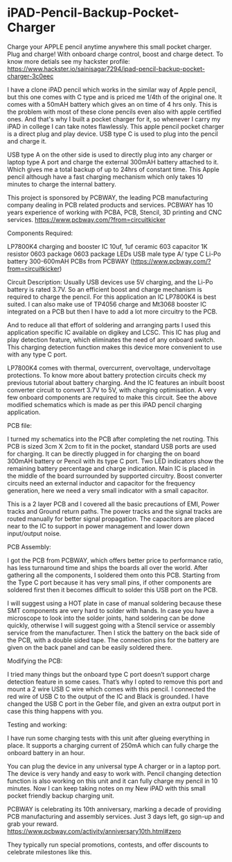 # iPAD-Pencil-Backup-Pocket-Charger
Charge your APPLE pencil anytime anywhere this small pocket charger. Plug and charge! With onboard charge control, boost and charge detect.
To know more detials see my hackster profile: https://www.hackster.io/sainisagar7294/ipad-pencil-backup-pocket-charger-3c0eec

I have a clone iPAD pencil which works in the similar way of Apple pencil, but this one comes with C type and is priced me 1/4th of the original one. It comes with a 50mAH battery which gives an on time of 4 hrs only. This is the problem with most of these clone pencils even also with apple certified ones. And that's why I built a pocket charger for it, so whenever I carry my iPAD in college I can take notes flawlessly. This apple pencil pocket charger is a direct plug and play device. USB type C is used to plug into the pencil and charge it.

USB type A on the other side is used to directly plug into any charger or laptop type A port and charge the external 300mAH battery attached to it. Which gives me a total backup of up to 24hrs of constant time. This Apple pencil although have a fast charging mechanism which only takes 10 minutes to charge the internal battery.

This project is sponsored by PCBWAY, the leading PCB manufacturing company dealing in PCB related products and services. PCBWAY has 10 years experience of working with PCBA, PCB, Stencil, 3D printing and CNC services. https://www.pcbway.com/?from=circuitkicker

Components Required:

LP7800K4 charging and booster IC
10uf, 1uf ceramic 603 capacitor
1K resistor 0603 package
0603 package LEDs
USB male type A/ type C
Li-Po battery 300-600mAH
PCBs from PCBWAY (https://www.pcbway.com/?from=circuitkicker)

Circuit  Description:
Usually USB devices use 5V charging, and the Li-Po battery is rated 3.7V. So an efficient boost and charge mechanism is required to charge the pencil. For this application an IC LP7800K4 is best suited. I can also make use of TP4056 charge and Mt3068 booster IC integrated on a PCB but then I have to add a lot more circuitry to the PCB.

And to reduce all that effort of soldering and arranging parts I used this application specific IC available on digikey and LCSC. This IC has plug and play detection feature, which eliminates the need of any onboard switch. This charging detection function makes this device more convenient to use with any type C port.

LP7800K4 comes with thermal, overcurrent, overvoltage, undervoltage protections. To know more about battery protection circuits check my previous tutorial about battery charging. And the IC features an inbuilt boost converter circuit to convert 3.7V to 5V, with charging optimisation. A very few onboard components are required to make this circuit. See the above modified schematics which is made as per this iPAD pencil charging application. 

PCB file:

I turned my schematics into the PCB after completing the net routing. This PCB is sized 3cm X 2cm to fit in the pocket, standard USB ports are used for charging. It can be directly plugged in for charging the on board 300mAH battery or Pencil with its type C port. Two LED indicators show the remaining battery percentage and charge indication. Main IC is placed in the middle of the board surrounded by supported circuitry. Boost converter circuits need an external inductor and capacitor for the frequency generation, here we need a very small indicator with a small capacitor.

This is a 2 layer PCB and I covered all the basic precautions of EMI, Power tracks and Ground return paths. The power tracks and the signal tracks are routed manually for better signal propagation. The capacitors are placed near to the IC to support in power management and lower down input/output noise.

PCB Assembly:

I got the PCB from PCBWAY, which offers better price to performance ratio, has less turnaround time and ships the boards all over the world. After gathering all the components, I soldered them onto this PCB. Starting from the Type C port because it has very small pins, if other components are soldered first then it becomes difficult to solder this USB port on the PCB.

I will suggest using a HOT plate in case of manual soldering because these SMT components are very hard to solder with hands. In case you have a microscope to look into the solder joints, hand soldering can be done quickly, otherwise I will suggest going with a Stencil service or assembly service from the manufacturer. Then I stick the battery on the back side of the PCB, with a double sided tape. The connection pins for the battery are given on the back panel and can be easily soldered there.

Modifying the PCB:

I tried many things but the onboard type C port doesn’t support charge detection feature in some cases. That’s why I opted to remove this port and mount a 2 wire USB C wire which comes with this pencil. I connected the red wire of USB C to the output of the IC and Black is grounded. I have changed the USB C port in the Geber file, and given an extra output port in case this thing happens with you. 

Testing and working:

I have run some charging tests with this unit after glueing everything in place. It supports a charging current of 250mA which can fully charge the onboard battery in an hour.

You can plug the device in any universal type A charger or in a laptop port. The device is very handy and easy to work with. Pencil changing detection function is also working on this unit and it can fully charge my pencil in 10 minutes. Now I can keep taking notes on my New iPAD with this small pocket friendly backup charging unit.

PCBWAY is celebrating its 10th anniversary, marking a decade of providing PCB manufacturing and assembly services. Just 3 days left, go sign-up and grab your reward. https://www.pcbway.com/activity/anniversary10th.html#zero

They typically run special promotions, contests, and offer discounts to celebrate milestones like this. 
